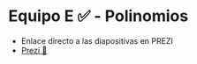# Equipo E ✅ - Polinomios
* Enlace directo a las diapositivas en PREZI
* [Prezi 📌](https://prezi.com/p/edit/kh90gr4rfrmr/)
